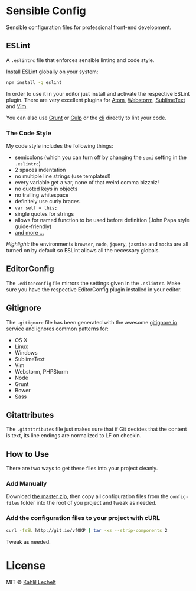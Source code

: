 # Sensible Config

Sensible configuration files for professional front-end development.

## ESLint

A `.eslintrc` file that enforces sensible linting and code style.

Install ESLint globally on your system:

```sh
npm install -g eslint
```

In order to use it in your editor just install and activate the respective
ESLint plugin. There are very excellent plugins for [Atom](https://github.com/AtomLinter/linter-eslint), [Webstorm](https://www.jetbrains.com/webstorm/help/eslint.html),
[SublimeText](https://github.com/roadhump/SublimeLinter-eslint) and
[Vim](http://www.vim.org/scripts/script.php?script_id=2736).

You can also use [Grunt](https://github.com/sindresorhus/grunt-eslint) or
[Gulp](https://github.com/adametry/gulp-eslint) or the
[cli](https://github.com/eslint/eslint) directly to lint your code.

### The Code Style

My code style includes the following things:

* semicolons (which you can turn off by changing the `semi` setting in the `.eslintrc`)
* 2 spaces indentation
* no multiple line strings (use templates!)
* every variable get a var, none of that weird comma bizzniz!
* no quoted keys in objects
* no trailing whitespace
* definitely use curly braces
* `var self = this;`
* single quotes for strings
* allows for named function to be used before definition (John Papa style guide-friendly)
* [and more ...](https://github.com/distilledhype/sensible-config/blob/master/.eslintrc)

_Highlight:_ the environments `browser`, `node`, `jquery`, `jasmine` and `mocha`
are all turned on by default so ESLint allows all the necessary globals.

## EditorConfig

The `.editorconfig` file mirrors the settings given in the `.eslintrc`. Make sure
you have the respective EditorConfig plugin installed in your editor.

## Gitignore

The `.gitignore` file has been generated with the awesome
[gitignore.io](http://gitignore.io) service and ignores common patterns for:

* OS X
* Linux
* Windows
* SublimeText
* Vim
* Webstorm, PHPStorm
* Node
* Grunt
* Bower
* Sass

## Gitattributes

The `.gitattributes` file just makes sure that if Git decides that the content
is text, its line endings are normalized to LF on checkin.

## How to Use

There are two ways to get these files into your project cleanly.

### Add Manually

Download [the master zip](https://github.com/distilledhype/sensible-config/archive/master.zip),
then copy all configuration files from the `config-files` folder into the root
of you project and tweak as needed.

### Add the configuration files to your project with cURL

```sh
curl -fsSL http://git.io/vfQKP | tar -xz --strip-components 2
```

Tweak as needed.

# License

MIT © [Kahlil Lechelt](http://kahlil.info)
